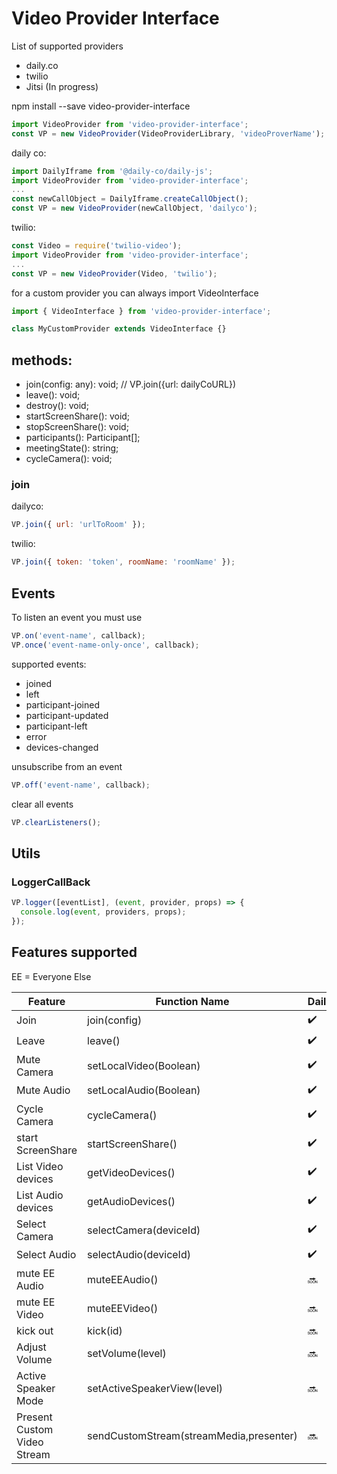 # Video Provider Interface

List of supported providers

- daily.co
- twilio
- Jitsi (In progress)

npm install --save video-provider-interface

```jsx
import VideoProvider from 'video-provider-interface';
const VP = new VideoProvider(VideoProviderLibrary, 'videoProverName');
```

daily co:

```jsx
import DailyIframe from '@daily-co/daily-js';
import VideoProvider from 'video-provider-interface';
...
const newCallObject = DailyIframe.createCallObject();
const VP = new VideoProvider(newCallObject, 'dailyco');
```

twilio:

```jsx
const Video = require('twilio-video');
import VideoProvider from 'video-provider-interface';
...
const VP = new VideoProvider(Video, 'twilio');
```

for a custom provider you can always import VideoInterface

```jsx
import { VideoInterface } from 'video-provider-interface';

class MyCustomProvider extends VideoInterface {}
```

## methods:

- join(config: any): void; // VP.join({url: dailyCoURL})
- leave(): void;
- destroy(): void;
- startScreenShare(): void;
- stopScreenShare(): void;
- participants(): Participant[];
- meetingState(): string;
- cycleCamera(): void;

### join

dailyco:

```jsx
VP.join({ url: 'urlToRoom' });
```

twilio:

```jsx
VP.join({ token: 'token', roomName: 'roomName' });
```

## Events

To listen an event you must use

```jsx
VP.on('event-name', callback);
VP.once('event-name-only-once', callback);
```

supported events:

- joined
- left
- participant-joined
- participant-updated
- participant-left
- error
- devices-changed

unsubscribe from an event

```jsx
VP.off('event-name', callback);
```

clear all events

```jsx
VP.clearListeners();
```

## Utils

### LoggerCallBack

```jsx
VP.logger([eventList], (event, provider, props) => {
  console.log(event, providers, props);
});
```

## Features supported

EE = Everyone Else

| Feature                     | Function Name                           | DailyCo            | Twilio             | Jitsi  |
| --------------------------- | --------------------------------------- | ------------------ | ------------------ | ------ |
| Join                        | join(config)                            | :heavy_check_mark: | :heavy_check_mark: | :soon: |
| Leave                       | leave()                                 | :heavy_check_mark: | :heavy_check_mark: | :soon: |
| Mute Camera                 | setLocalVideo(Boolean)                  | :heavy_check_mark: | :heavy_check_mark: | :soon: |
| Mute Audio                  | setLocalAudio(Boolean)                  | :heavy_check_mark: | :heavy_check_mark: | :soon: |
| Cycle Camera                | cycleCamera()                           | :heavy_check_mark: | :heavy_check_mark: | :soon: |
| start ScreenShare           | startScreenShare()                      | :heavy_check_mark: | :heavy_check_mark: | :soon: |
| List Video devices          | getVideoDevices()                       | :heavy_check_mark: | :heavy_check_mark: | :soon: |
| List Audio devices          | getAudioDevices()                       | :heavy_check_mark: | :heavy_check_mark: | :soon: |
| Select Camera               | selectCamera(deviceId)                  | :heavy_check_mark: | :soon:             | :soon: |
| Select Audio                | selectAudio(deviceId)                   | :heavy_check_mark: | :soon:             | :soon: |
| mute EE Audio               | muteEEAudio()                           | :soon:             | :soon:             | :soon: |
| mute EE Video               | muteEEVideo()                           | :soon:             | :soon:             | :soon: |
| kick out                    | kick(id)                                | :soon:             | :soon:             | :soon: |
| Adjust Volume               | setVolume(level)                        | :soon:             | :soon:             | :soon: |
| Active Speaker Mode         | setActiveSpeakerView(level)             | :soon:             | :soon:             | :soon: |
| Present Custom Video Stream | sendCustomStream(streamMedia,presenter) | :soon:             | :heavy_check_mark: | :soon: |
